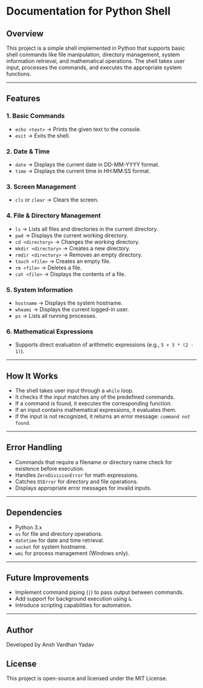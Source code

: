 # Documentation for Python Shell

## Overview
This project is a simple shell implemented in Python that supports basic shell commands like file manipulation, directory management, system information retrieval, and mathematical operations. The shell takes user input, processes the commands, and executes the appropriate system functions.

---

## Features

### 1. **Basic Commands**
- `echo <text>` → Prints the given text to the console.
- `exit` → Exits the shell.

### 2. **Date & Time**
- `date` → Displays the current date in DD-MM-YYYY format.
- `time` → Displays the current time in HH:MM:SS format.

### 3. **Screen Management**
- `cls` or `clear` → Clears the screen.

### 4. **File & Directory Management**
- `ls` → Lists all files and directories in the current directory.
- `pwd` → Displays the current working directory.
- `cd <directory>` → Changes the working directory.
- `mkdir <directory>` → Creates a new directory.
- `rmdir <directory>` → Removes an empty directory.
- `touch <file>` → Creates an empty file.
- `rm <file>` → Deletes a file.
- `cat <file>` → Displays the contents of a file.

### 5. **System Information**
- `hostname` → Displays the system hostname.
- `whoami` → Displays the current logged-in user.
- `ps` → Lists all running processes.

### 6. **Mathematical Expressions**
- Supports direct evaluation of arithmetic expressions (e.g., `5 + 3 * (2 - 1)`).

---

## How It Works
- The shell takes user input through a `while` loop.
- It checks if the input matches any of the predefined commands.
- If a command is found, it executes the corresponding function.
- If an input contains mathematical expressions, it evaluates them.
- If the input is not recognized, it returns an error message: `command not found`.

---

## Error Handling
- Commands that require a filename or directory name check for existence before execution.
- Handles `ZeroDivisionError` for math expressions.
- Catches `OSError` for directory and file operations.
- Displays appropriate error messages for invalid inputs.

---

## Dependencies
- Python 3.x
- `os` for file and directory operations.
- `datetime` for date and time retrieval.
- `socket` for system hostname.
- `wmi` for process management (Windows only).

---

## Future Improvements
- Implement command piping (`|`) to pass output between commands.
- Add support for background execution using `&`.
- Introduce scripting capabilities for automation.

---

## Author
Developed by Ansh Vardhan Yadav

## License
This project is open-source and licensed under the MIT License.

